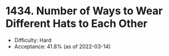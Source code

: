 # 1434. Number of Ways to Wear Different Hats to Each Other
- Difficulty: Hard
- Acceptance: 41.8% (as of 2022-03-14)
